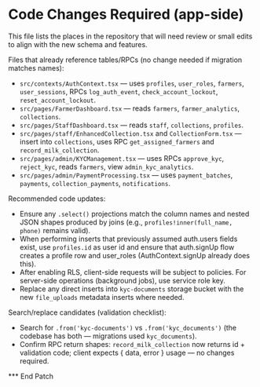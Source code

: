 # Code Changes Required (app-side)

This file lists the places in the repository that will need review or small edits to align with the new schema and features.

Files that already reference tables/RPCs (no change needed if migration matches names):
- `src/contexts/AuthContext.tsx` — uses `profiles`, `user_roles`, `farmers`, `user_sessions`, RPCs `log_auth_event`, `check_account_lockout`, `reset_account_lockout`.
- `src/pages/FarmerDashboard.tsx` — reads `farmers`, `farmer_analytics`, `collections`.
- `src/pages/StaffDashboard.tsx` — reads `staff`, `collections`, `profiles`.
- `src/pages/staff/EnhancedCollection.tsx` and `CollectionForm.tsx` — insert into `collections`, uses RPC `get_assigned_farmers` and `record_milk_collection`.
- `src/pages/admin/KYCManagement.tsx` — uses RPCs `approve_kyc`, `reject_kyc`, reads `farmers`, view `admin_kyc_analytics`.
- `src/pages/admin/PaymentProcessing.tsx` — uses `payment_batches`, `payments`, `collection_payments`, `notifications`.

Recommended code updates:
- Ensure any `.select()` projections match the column names and nested JSON shapes produced by joins (e.g., `profiles!inner(full_name, phone)` remains valid).
- When performing inserts that previously assumed auth.users fields exist, use `profiles.id` as user id and ensure that auth.signUp flow creates a profile row and user_roles (AuthContext.signUp already does this).
- After enabling RLS, client-side requests will be subject to policies. For server-side operations (background jobs), use service role key.
- Replace any direct inserts into `kyc-documents` storage bucket with the new `file_uploads` metadata inserts where needed.

Search/replace candidates (validation checklist):
- Search for `.from('kyc-documents')` vs `.from('kyc_documents')` (the codebase has both — migrations used `kyc_documents`).
- Confirm RPC return shapes: `record_milk_collection` now returns id + validation code; client expects { data, error } usage — no changes required.

*** End Patch